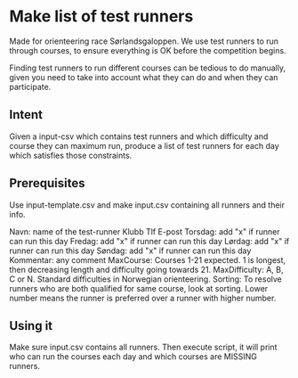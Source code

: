 # Make list of test runners
Made for orienteering race Sørlandsgaloppen. We use test runners to run through courses, to ensure everything is OK 
before the competition begins.

Finding test runners to run different courses can be tedious to do manually, 
given you need to take into account what they can do and when they can participate.

## Intent
Given a input-csv which contains test runners and which difficulty and course they can maximum run, produce a list
of test runners for each day which satisfies those constraints.

## Prerequisites
Use input-template.csv and make input.csv containing all runners and their info. 

Navn: name of the test-runner
Klubb
Tlf
E-post
Torsdag: add "x" if runner can run this day
Fredag: add "x" if runner can run this day
Lørdag: add "x" if runner can run this day
Søndag: add "x" if runner can run this day
Kommentar: any comment
MaxCourse: Courses 1-21 expected. 1 is longest, then decreasing length and difficulty going towards 21.	
MaxDifficulty: A, B, C or N. Standard difficulties in Norwegian orienteering.
Sorting: To resolve runners who are both qualified for same course, look at sorting. Lower number means the runner
is preferred over a runner with higher number.

## Using it
Make sure input.csv contains all runners. 
Then execute script, it will print who can run the courses each day and which courses are MISSING runners. 
